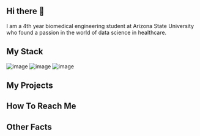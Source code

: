 ## Hi there 🙋

<!--
**anushkalimaye/anushkalimaye** is a ✨ _special_ ✨ repository because its `README.md` (this file) appears on your GitHub profile.

Here are some ideas to get you started:

- 🔭 I’m currently working on ...
- 🌱 I’m currently learning ...
- 👯 I’m looking to collaborate on ...
- 🤔 I’m looking for help with ...
- 💬 Ask me about ...
- 📫 How to reach me: ...
- 😄 Pronouns: ...
- ⚡ Fun fact: ...
-->


I am a 4th year biomedical engineering student at Arizona State University who found a passion in the world of data science in healthcare. 

## My Stack

![image](https://github.com/user-attachments/assets/5abec4d7-3c15-40e2-864d-5fe75e7019c1) ![image](https://github.com/user-attachments/assets/1c0d28f5-c173-49ca-b984-fdf91311ed63) ![image](https://github.com/user-attachments/assets/cba49aa5-1db7-41c0-9618-fd5af62547c8)









## My Projects 


## How To Reach Me

## Other Facts 




